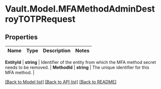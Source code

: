 # Vault.Model.MFAMethodAdminDestroyTOTPRequest

## Properties

Name | Type | Description | Notes
------------ | ------------- | ------------- | -------------

**EntityId** | **string** | Identifier of the entity from which the MFA method secret needs to be removed. | **MethodId** | **string** | The unique identifier for this MFA method. | 

[[Back to Model list]](../README.md#documentation-for-models) [[Back to API list]](../README.md#documentation-for-api-endpoints) [[Back to README]](../README.md)

